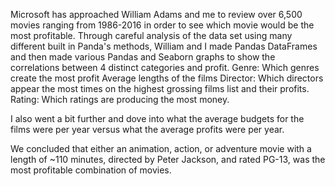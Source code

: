Microsoft has approached William Adams and me to review over 6,500 movies ranging from 1986-2016 in order to see which movie would be the most profitable.
Through careful analysis of the data set using many different built in Panda's methods, William and I made Pandas DataFrames and then made various Pandas and Seaborn graphs to show the correlations between 4 distinct categories and profit.
    Genre: Which genres create the most profit
    Average lengths of the films
    Director: Which directors appear the most times on the highest grossing films list and their profits.
    Rating: Which ratings are producing the most money.
    
I also went a bit further and dove into what the average budgets for the films were per year versus what the average profits were per year. 

We concluded that either an animation, action, or adventure movie with a length of ~110 minutes, directed by Peter Jackson, and rated PG-13, was the most profitable combination of movies.
    
